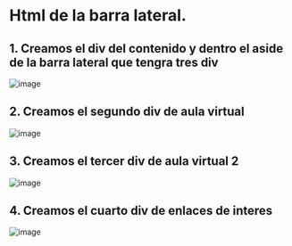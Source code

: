 # Html de la barra lateral. 

## 1. Creamos el div del contenido y dentro el aside de la barra lateral que tengra tres div

![image](https://user-images.githubusercontent.com/31961588/187247640-5bc62fd5-6395-4541-bfca-7dca29ae1793.png)

## 2. Creamos el segundo div de aula virtual

![image](https://user-images.githubusercontent.com/31961588/187248728-391d7d7c-6d1e-4811-bdc1-8ce503967ef8.png)

## 3. Creamos el tercer div de aula virtual 2 

![image](https://user-images.githubusercontent.com/31961588/187248977-717e911d-be83-4f09-83ea-77f2e36d0a86.png)

## 4. Creamos el cuarto div de enlaces de interes

![image](https://user-images.githubusercontent.com/31961588/187249226-fdcfe715-e768-44a4-8318-a78d475aa864.png)
